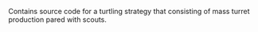 Contains source code for a turtling strategy that consisting of mass turret production pared with scouts.
